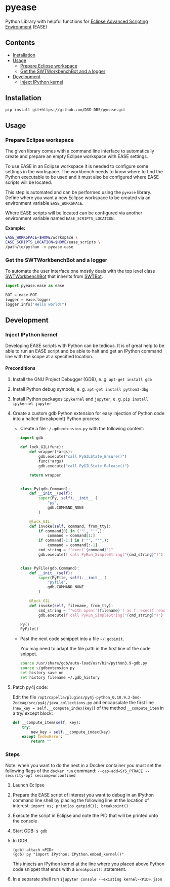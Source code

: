 # pyease

Python Library with helpful functions for
[Eclipse Advanced Scripting Environment](https://www.eclipse.org/ease/) (EASE)

## Contents

- [Installation](#installation)
- [Usage](#usage)
  - [Prepare Eclipse workspace](#prepare-eclipse-workspace)
  - [Get the SWTWorkbenchBot and a logger](#get-the-swtworkbenchbot-and-a-logger)
- [Development](#development)
  - [Inject IPython kernel](#inject-ipython-kernel)

## Installation

```sh
pip install git+https://github.com/DSD-DBS/pyease.git
```

## Usage

### Prepare Eclipse workspace

The given library comes with a command line interface to automatically create and
prepare an empty Eclipse workspace with EASE settings.

To use EASE in an Eclipse workspace it is needed to configure some settings in the
workspace. The workbench needs to know where to find the Python executable to be used
and it must also be configured where EASE scripts will be located.

This step is automated and can be performed using the `pyease` library. Define where you
want a new Eclipse workspace to be created via an environment variable `EASE_WORKSPACE`.

Where EASE scripts will be located can be configured via another environment variable
named `EASE_SCRIPTS_LOCATION`.

**Example:**

```sh
EASE_WORKSPACE=$HOME/workspace \
EASE_SCRIPTS_LOCATION=$HOME/ease_scripts \
/path/to/python -m pyease.ease
```

### Get the SWTWorkbenchBot and a logger

To automate the user interface one mostly deals with the top level class
[SWTWorkbenchBot](https://download.eclipse.org/technology/swtbot/galileo/dev-build/apidocs/org/eclipse/swtbot/eclipse/finder/SWTWorkbenchBot.html)
that inherits from [SWTBot](https://download.eclipse.org/technology/swtbot/galileo/dev-build/apidocs/org/eclipse/swtbot/swt/finder/SWTBot.html).

```python
import pyease.ease as ease

BOT = ease.BOT
logger = ease.logger
logger.info("Hello world!")
```

## Development

### Inject IPython kernel

Developing EASE scripts with Python can be tedious. It is of great help to be able
to run an EASE script and be able to halt and get an IPython command line with the scope
at a specified location.

#### Preconditions

1. Install the GNU Project Debugger (GDB), e. g. `apt-get install gdb`
1. Install Python debug symbols, e. g. `apt-get install python3-dbg`
1. Install Python packages `ipykernel` and `jupyter`,
   e. g. `pip install ipykernel jupyter`
1. Create a custom gdb Python extension for easy injection of Python code into a halted
   (breakpoint) Python process:

   - Create a file `~/.gdbextension.py` with the following content:

     ```python
     import gdb

     def lock_GIL(func):
         def wrapper(*args):
             gdb.execute("call PyGILState_Ensure()")
             func(*args)
             gdb.execute("call PyGILState_Release()")

         return wrapper


     class Py(gdb.Command):
         def __init__(self):
             super(Py, self).__init__ (
                 "py",
                 gdb.COMMAND_NONE
             )

         @lock_GIL
         def invoke(self, command, from_tty):
             if command[0] in ('"', "'",):
                 command = command[1:]
             if command[-1:] in ('"', "'",):
                 command = command[:-1]
             cmd_string = f"exec('{command}')"
             gdb.execute(f'call PyRun_SimpleString("{cmd_string}")')


     class PyFile(gdb.Command):
         def __init__(self):
             super(PyFile, self).__init__ (
                 "pyfile",
                 gdb.COMMAND_NONE
             )

         @lock_GIL
         def invoke(self, filename, from_tty):
             cmd_string = f"with open('{filename}') as f: exec(f.read())"
             gdb.execute(f'call PyRun_SimpleString("{cmd_string}")')

     Py()
     PyFile()
     ```

   - Past the next code scnippet into a file `~/.gdbinit`.

     You may need to adapt the file path in the first line of the code snippet.

     ```sh
     source /usr/share/gdb/auto-load/usr/bin/python3.9-gdb.py
     source ~/gdbextension.py
     set history save on
     set history filename ~/.gdb_history
     ```

1. Patch py4j code:

   Edit the file
   `/opt/capella/plugins/py4j-python_0.10.9.2-bnd-2odeag/src/py4j/java_collections.py`
   and encapsulate the first line (`new_key = self.__compute_index(key)`) of the method
   `__compute_item` in a try/ except block:

   ```python
   def __compute_item(self, key):
       try:
           new_key = self.__compute_index(key)
       except IndexError:
           return ""
   ```

### Steps

Note: when you want to do the next in a Docker container you must set the
following flags of the `docker run` command:
`--cap-add=SYS_PTRACE --security-opt seccomp=unconfined`

1. Launch Eclipse
1. Prepare the EASE script of interest you want to debug in an IPython
   command line shell by placing the following line at the location of interest:
   `import os; print(os.getpid()); breakpoint()`
1. Execute the script in Eclipse and note the PID that will be printed onto the console
1. Start GDB: `$ gdb`
1. In GDB

   ```text
   (gdb) attach <PID>
   (gdb) py "import IPython; IPython.embed_kernel()"
   ```

   This injects an IPython kernel at the line where you placed above Python code
   snippet that ends with a `breakpoint()` statement.

1. In a separate shell run `$jupyter console --existing kernel-<PID>.json`
